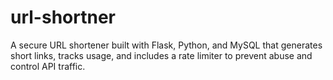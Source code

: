 # url-shortner
A secure URL shortener built with Flask, Python, and MySQL that generates short links, tracks usage, and includes a rate limiter to prevent abuse and control API traffic.
